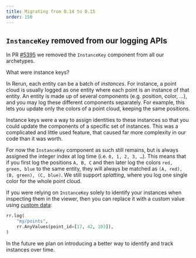 ```yaml
---
title: Migrating from 0.14 to 0.15
order: 150
---
```


## `InstanceKey` removed from our logging APIs
In PR [#5395](https://github.com/rerun-io/rerun/pull/5395) we removed the `InstanceKey` component from all our archetypes.

What were instance keys?

In Rerun, each entity can be a batch of _instances_.
For instance, a point cloud is usually logged as one entity where each point is an instance of that entity.
An entity is made up of several components (e.g. position, color, …), and you may log these different components separately.
For example, this lets you update only the colors of a point cloud, keeping the same positions.

Instance keys were a way to assign identities to these instances so that you could update the components of a specific set of instances.
This was a complicated and little used feature, that caused far more complexity in our code than it was worth.

For now the `InstanceKey` component as such still remains, but is always assigned the integer index at log time (i.e. `0, 1, 2, 3, …`).
This means that if you first log the positions `A, B, C` and then later log the colors `red, green, blue` to the same entity, they will always be matched as `(A, red), (B, green), (C, blue)`.
We still support _splatting_, where you log one single color for the whole point cloud.

If you were relying on `InstanceKey` solely to identify your instances when inspecting them in the viewer, then you can replace it with a custom value using [custom data](../../howto/extend/custom-data):

```py
rr.log(
    "my/points",
    rr.AnyValues(point_id=[17, 42, 103]),
)
```

In the future we plan on introducing a better way to identify and track instances over time.
